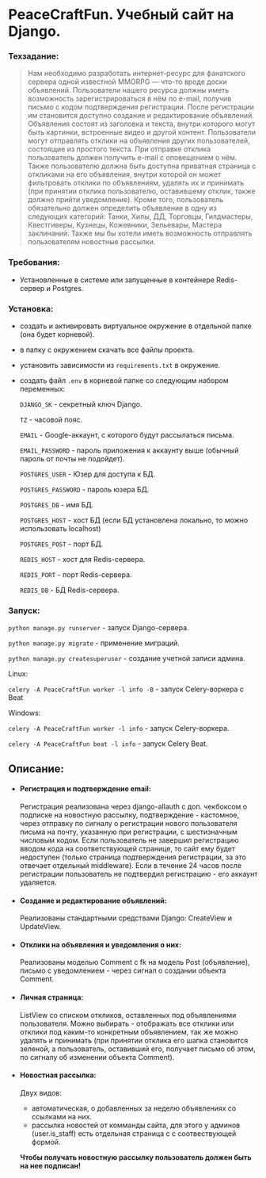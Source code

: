 # PeaceCraftFun. Учебный сайт на Django.

### Техзадание:
>Нам необходимо разработать интернет-ресурс для фанатского сервера одной известной MMORPG — что-то вроде доски объявлений. Пользователи нашего ресурса должны иметь возможность зарегистрироваться в нём по e-mail, получив письмо с кодом подтверждения регистрации. После регистрации им становится доступно создание и редактирование объявлений. Объявления состоят из заголовка и текста, внутри которого могут быть картинки, встроенные видео и другой контент. Пользователи могут отправлять отклики на объявления других пользователей, состоящие из простого текста. При отправке отклика пользователь должен получить e-mail с оповещением о нём. Также пользователю должна быть доступна приватная страница с откликами на его объявления, внутри которой он может фильтровать отклики по объявлениям, удалять их и принимать (при принятии отклика пользователю, оставившему отклик, также должно прийти уведомление). Кроме того, пользователь обязательно должен определить объявление в одну из следующих категорий: Танки, Хилы, ДД, Торговцы, Гилдмастеры, Квестгиверы, Кузнецы, Кожевники, Зельевары, Мастера заклинаний. Также мы бы хотели иметь возможность отправлять пользователям новостные рассылки.

### Требования:

- Установленные в системе или запущенные в контейнере Redis-сервер и Postgres.

### Установка:

- создать и активировать виртуальное окружение в отдельной папке (она будет корневой).
- в папку c окружением скачать все файлы проекта.
- установить зависимости из `requirements.txt` в окружение.
- создать файл `.env` в корневой папке со следующим набором переменных:

  `DJANGO_SK` - секретный ключ Django.

  `TZ` - часовой пояс.

  `EMAIL` - Google-аккаунт, с которого будут рассылаться письма.

  `EMAIL_PASSWORD` - пароль приложения к аккаунту выше (обычный пароль от почты не подойдет).

  `POSTGRES_USER` - Юзер для доступа к БД.

  `POSTGRES_PASSWORD` - пароль юзера БД.

  `POSTGRES_DB` - имя БД.

  `POSTGRES_HOST` - хост БД (если БД установлена локально, то можно использовать localhost)

  `POSTGRES_POST` - порт БД.

  `REDIS_HOST` - хост для Redis-сервера.

  `REDIS_PORT` - порт Redis-сервера.

  `REDIS_DB` - БД Redis-сервера.

### Запуск:



`python manage.py runserver` - запуск Django-сервера.

`python manage.py migrate` - применение миграций.

`python manage.py createsuperuser` - создание учетной записи админа.

Linux:

`celery -A PeaceCraftFun worker -l info -B` - запуск Celery-воркера с Beat

Windows: 

`celery -A PeaceCraftFun worker -l info` - запуск Celery-воркера.

`celery -A PeaceCraftFun beat -l info` - запуск Celery Beat.


## Описание:

  - #### Регистрация и подтверждение email:
    Регистрация реализована через django-allauth с доп. чекбоксом о подписке на новостную рассылку, подтверждение - кастомное, через отправку по сигналу о регистрации нового пользователя письма на почту, указанную при регистрации, с шестизначным числовым кодом. Если пользователь не завершил регистрацию вводом кода на соответствующей странице, то сайт ему будет недоступен (только страница подтверждения регистрации, за это отвечает отдельный middleware).  Если в течение 24 часов после регистрации пользователь не подтвердил регистрацию - его аккаунт удаляется.
  - #### Создание и редактирование объявлений:
    Реализованы стандартными средствами Django: CreateView и UpdateView.
  - #### Отклики на объявления и уведомления о них:
    Реализованы моделью Comment с fk на модель Post (объявление), письмо с уведомлением - через сигнал о создании объекта Comment.
  - #### Личная страница:
    ListView со списком откликов, оставленных под объявлениями пользователя. Можно выбирать - отображать все отклики или отклики под каким-то конкретным объявлением, так же можно удалять и принимать (при принятии отклика его шапка становится зеленой, а пользователь, оставивший его, получает письмо об этом, по сигналу об изменении объекта Comment).
  - #### Новостная рассылка:
    Двух видов: 
    - автоматическая, о добавленных за неделю объявлениях со ссылками на них.
    - рассылка новостей от комманды сайта, для этого у админов (user.is_staff) есть отдельная страница с с соотвествующей формой. 
    
    **Чтобы получать новостную рассылку пользователь должен быть на нее подписан!**